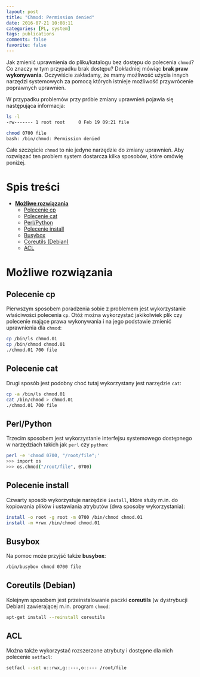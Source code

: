 ```yaml
---
layout: post
title: "Chmod: Permission denied"
date: 2016-07-21 10:08:11
categories: [PL, system]
tags: publications
comments: false
favorite: false
---
```


Jak zmienić uprawnienia do pliku/katalogu bez dostępu do polecenia `chmod`? Co znaczy w tym przypadku brak dostępu? Dokładniej mówiąc **brak praw wykonywania**. Oczywiście zakładamy, że mamy możliwość użycia innych narzędzi systemowych za pomocą których istnieje możliwość przywrócenie poprawnych uprawnień.

W przypadku problemów przy próbie zmiany uprawnień pojawia się następująca informacja:

```bash
ls -l
-rw------- 1 root root     0 Feb 19 09:21 file

chmod 0700 file
bash: /bin/chmod: Permission denied
```

Całe szczęście `chmod` to nie jedyne narzędzie do zmiany uprawnień. Aby rozwiązać ten problem system dostarcza kilka sposobów, które omówię poniżej.

# Spis treści

- **[Możliwe rozwiązania](#możliwe-rozwiązania)**
  * [Polecenie cp](#polecenie-cp)
  * [Polecenie cat](#polecenie-cat)
  * [Perl/Python](#perl-python)
  * [Polecenie install](#polecenie-install)
  * [Busybox](#busybox)
  * [Coreutils (Debian)](#coreutils--debian-)
  * [ACL](#acl)

# Możliwe rozwiązania

## Polecenie cp

Pierwszym sposobem poradzenia sobie z problemem jest wykorzystanie właściwości polecenia `cp`. Otóż można wykorzystać jakikolwiek plik czy polecenie mające prawa wykonywania i na jego podstawie zmienić uprawnienia dla `chmod`:

```bash
cp /bin/ls chmod.01
cp /bin/chmod chmod.01
./chmod.01 700 file
```

## Polecenie cat

Drugi sposób jest podobny choć tutaj wykorzystany jest narzędzie `cat`:

```bash
cp -a /bin/ls chmod.01
cat /bin/chmod > chmod.01
./chmod.01 700 file
```

## Perl/Python

Trzecim sposobem jest wykorzystanie interfejsu systemowego dostępnego w narzędziach takich jak `perl` czy `python`:

```bash
perl -e 'chmod 0700, "/root/file";'
>>> import os
>>> os.chmod("/root/file", 0700)
```

## Polecenie install

Czwarty sposób wykorzystuje narzędzie `install`, które służy m.in. do kopiowania plików i ustawiania atrybutów (dwa sposoby wykorzystania):

```bash
install -o root -g root -m 0700 /bin/chmod chmod.01
install -m +rwx /bin/chmod chmod.01
```

## Busybox

Na pomoc może przyjść także **busybox**:

```bash
/bin/busybox chmod 0700 file
```

## Coreutils (Debian)

Kolejnym sposobem jest przeinstalowanie paczki **coreutils** (w dystrybucji Debian) zawierającej m.in. program `chmod`:

```bash
apt-get install --reinstall coreutils
```

## ACL

Można także wykorzystać rozszerzone atrybuty i dostępne dla nich polecenie `setfacl`:

```bash
setfacl --set u::rwx,g::---,o::--- /root/file
```
